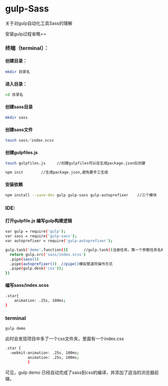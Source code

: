 # gulp-Sass
关于对gulp自动化工具Sass的理解

安装gulp过程省略==

### 终端（terminal）：
#### 创建目录：
``` bash
mkdir 目录名
```
#### 进入目录：
``` bash
cd 目录名
```
#### 创建sass目录
``` bash
mkdir sass
```
#### 创建sass文件
``` bash
touch sass／index.scss
```
#### 创建gulpfiles.js
``` bash
touch gulpfiles.js     //创建gulpfiles可以在生成package.json后创建

npm init        //生成package.json,避免要手工生成
```
#### 安装依赖
``` bash
npm install --save-dev gulp gulp-sass gulp-autoprefixer    //三个模块
```

### IDE:
#### 打开gulpfile.js 编写gulp构建逻辑
``` bash
var gulp = require('gulp');
var sass = require('gulp-sass');
var autoprefixer = require('gulp-autoprefixer');

gulp.task('demo',function(){       //gulp.task()注册任务，第一个参数任务名称，第二个参数执行逻辑
  return gulp.src('sass/index.scss')
  .pipe(sass())
  .pipe(autoprefixer())  //pipe()模拟管道符操作方式
  .pipe(gulp.desk('css'));
})
```
#### 编写sass/index.scss
``` bash
.star{
    animation: .25s, 100ms;
}
```
### terminal
``` bash
gulp demo
```
此时会发现项目中多了一个css文件夹，里面有一个index.css
``` bash
.star {
  -webkit-animation: .25s, 100ms;
          animation: .25s, 100ms; 
          }
 ```
 可见，gulp demo 已经自动完成了sass到css的编译，并添加了适当的浏览器前缀。
